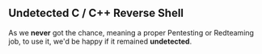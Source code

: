 ## Undetected C / C++ Reverse Shell
As we **never** got the chance, meaning a proper Pentesting or Redteaming job, to use it, we'd be happy if it remained **undetected**.
